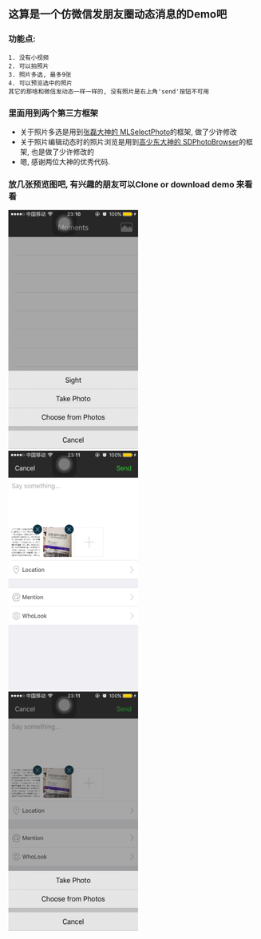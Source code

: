 ## 这算是一个仿微信发朋友圈动态消息的Demo吧 
### 功能点:
    1. 没有小视频
    2. 可以拍照片
    3. 照片多选, 最多9张
    4. 可以预览选中的照片
    其它的那啥和微信发动态一样一样的, 没有照片是右上角'send'按钮不可用
    
### 里面用到两个第三方框架
  * 关于照片多选是用到[张磊大神的 MLSelectPhoto](https://github.com/MakeZL)的框架, 做了少许修改
  * 关于照片编辑动态时的照片浏览是用到[高少东大神的 SDPhotoBrowser](https://github.com/gsdios)的框架, 也是做了少许修改的
  * 嗯, 感谢两位大神的优秀代码.
  
### 放几张预览图吧, 有兴趣的朋友可以Clone or download demo 来看看
<img src="IMAGE/IMG_1017.PNG?v=3&s=100" alt="GitHub" title="demo截图001" width="260" height="480"/>
<img src="IMAGE/IMG_1018.PNG?v=3&s=100" alt="GitHub" title="demo截图002" width="260" height="480"/>
<img src="IMAGE/IMG_1019.PNG?v=3&s=100" alt="GitHub" title="demo截图003" width="260" height="480"/>
